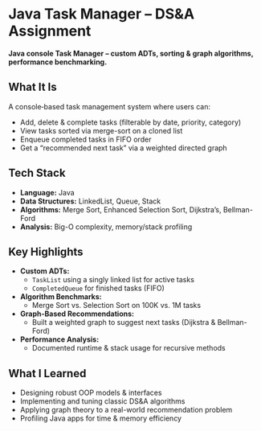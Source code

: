 # Java Task Manager – DS&A Assignment

**Java console Task Manager – custom ADTs, sorting & graph algorithms, performance benchmarking.**

## What It Is
A console‐based task management system where users can:
- Add, delete & complete tasks (filterable by date, priority, category)
- View tasks sorted via merge-sort on a cloned list
- Enqueue completed tasks in FIFO order
- Get a “recommended next task” via a weighted directed graph

## Tech Stack
- **Language:** Java  
- **Data Structures:** LinkedList, Queue, Stack  
- **Algorithms:** Merge Sort, Enhanced Selection Sort, Dijkstra’s, Bellman-Ford  
- **Analysis:** Big-O complexity, memory/stack profiling

## Key Highlights
- **Custom ADTs:**  
  - `TaskList` using a singly linked list for active tasks  
  - `CompletedQueue` for finished tasks (FIFO)  
- **Algorithm Benchmarks:**  
  - Merge Sort vs. Selection Sort on 100K vs. 1M tasks  
- **Graph-Based Recommendations:**  
  - Built a weighted graph to suggest next tasks (Dijkstra & Bellman-Ford)  
- **Performance Analysis:**  
  - Documented runtime & stack usage for recursive methods

## What I Learned
- Designing robust OOP models & interfaces  
- Implementing and tuning classic DS&A algorithms  
- Applying graph theory to a real-world recommendation problem  
- Profiling Java apps for time & memory efficiency
